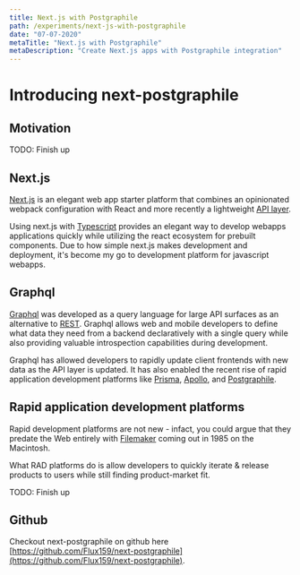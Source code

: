 ```yaml
---
title: Next.js with Postgraphile
path: /experiments/next-js-with-postgraphile
date: "07-07-2020"
metaTitle: "Next.js with Postgraphile"
metaDescription: "Create Next.js apps with Postgraphile integration"
---
```


# Introducing next-postgraphile

## Motivation
TODO: Finish up

## Next.js

[Next.js](https://nextjs.org/) is an elegant web app starter platform that combines an opinionated webpack configuration with React and more recently a
lightweight [API layer](https://nextjs.org/docs/api-routes/introduction).

Using next.js with [Typescript](https://www.typescriptlang.org/) provides an elegant way to develop webapps applications quickly while utilizing the 
react ecosystem for prebuilt components. Due to how simple next.js makes development and deployment, it's become my go to development platform for 
javascript webapps.

## Graphql

[Graphql](https://graphql.org/) was developed as a query language for large API surfaces as an alternative to 
[REST](https://en.wikipedia.org/wiki/Representational_state_transfer). Graphql allows web and mobile developers to define
what data they need from a backend declaratively with a single query while also providing valuable introspection capabilities
during development.

Graphql has allowed developers to rapidly update client frontends with new data as the API layer is updated. It has also enabled
the recent rise of rapid application development platforms like [Prisma](https://www.prisma.io/), [Apollo](https://www.apollographql.com/), and
[Postgraphile](https://www.graphile.org/postgraphile/).

## Rapid application development platforms

Rapid development platforms are not new - infact, you could argue that they predate the Web entirely with 
[Filemaker](https://en.wikipedia.org/wiki/FileMaker) coming out in 1985 on the Macintosh.

What RAD platforms do is allow developers to quickly iterate & release products to users while still finding product-market fit.

TODO: Finish up

## Github

Checkout next-postgraphile on github here [https://github.com/Flux159/next-postgraphile](https://github.com/Flux159/next-postgraphile). 
